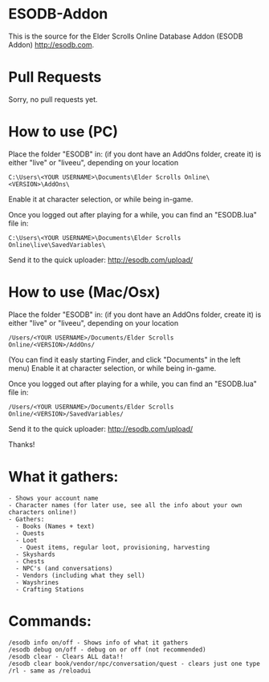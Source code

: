 ESODB-Addon
===================

This is the source for the Elder Scrolls Online Database Addon (ESODB Addon)
http://esodb.com.

Pull Requests
=============
Sorry, no pull requests yet.


How to use (PC)
===============
Place the folder "ESODB" in:
(if you dont have an AddOns folder, create it)
<VERSION> is either "live" or "liveeu", depending on your location
```
C:\Users\<YOUR USERNAME>\Documents\Elder Scrolls Online\<VERSION>\AddOns\
```
Enable it at character selection, or while being in-game.

Once you logged out after playing for a while, you can find an "ESODB.lua" file in:
```
C:\Users\<YOUR USERNAME>\Documents\Elder Scrolls Online\live\SavedVariables\
```

Send it to the quick uploader:
http://esodb.com/upload/

How to use (Mac/Osx)
====================
Place the folder "ESODB" in:
(if you dont have an AddOns folder, create it)
<VERSION> is either "live" or "liveeu", depending on your location
```
/Users/<YOUR USERNAME>/Documents/Elder Scrolls Online/<VERSION>/AddOns/
```
(You can find it easly starting Finder, and click "Documents" in the left menu)
Enable it at character selection, or while being in-game.

Once you logged out after playing for a while, you can find an "ESODB.lua" file in:
```
/Users/<YOUR USERNAME>/Documents/Elder Scrolls Online/<VERSION>/SavedVariables/
```

Send it to the quick uploader:
http://esodb.com/upload/

Thanks!

What it gathers:
================
	- Shows your account name
	- Character names (for later use, see all the info about your own characters online!)
	- Gathers:
	  - Books (Names + text)
	  - Quests
	  - Loot
	   - Quest items, regular loot, provisioning, harvesting
	  - Skyshards
	  - Chests
	  - NPC's (and conversations)
	  - Vendors (including what they sell)
	  - Wayshrines
	  - Crafting Stations

Commands:
=========

	/esodb info on/off - Shows info of what it gathers
	/esodb debug on/off - debug on or off (not recommended)
	/esodb clear - Clears ALL data!!
	/esodb clear book/vendor/npc/conversation/quest - clears just one type
	/rl - same as /reloadui
	
